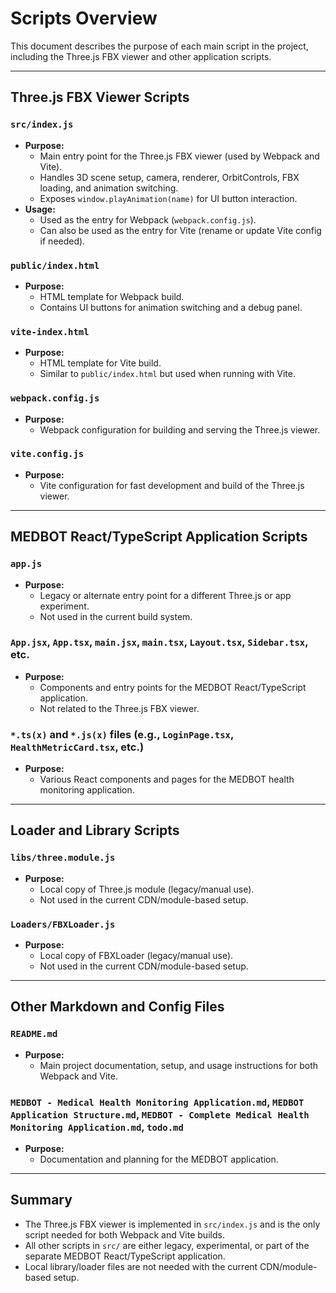 # Scripts Overview

This document describes the purpose of each main script in the project, including the Three.js FBX viewer and other application scripts.

---

## Three.js FBX Viewer Scripts

### `src/index.js`
- **Purpose:**
  - Main entry point for the Three.js FBX viewer (used by Webpack and Vite).
  - Handles 3D scene setup, camera, renderer, OrbitControls, FBX loading, and animation switching.
  - Exposes `window.playAnimation(name)` for UI button interaction.
- **Usage:**
  - Used as the entry for Webpack (`webpack.config.js`).
  - Can also be used as the entry for Vite (rename or update Vite config if needed).

### `public/index.html`
- **Purpose:**
  - HTML template for Webpack build.
  - Contains UI buttons for animation switching and a debug panel.

### `vite-index.html`
- **Purpose:**
  - HTML template for Vite build.
  - Similar to `public/index.html` but used when running with Vite.

### `webpack.config.js`
- **Purpose:**
  - Webpack configuration for building and serving the Three.js viewer.

### `vite.config.js`
- **Purpose:**
  - Vite configuration for fast development and build of the Three.js viewer.

---

## MEDBOT React/TypeScript Application Scripts

### `app.js`
- **Purpose:**
  - Legacy or alternate entry point for a different Three.js or app experiment.
  - Not used in the current build system.

### `App.jsx`, `App.tsx`, `main.jsx`, `main.tsx`, `Layout.tsx`, `Sidebar.tsx`, etc.
- **Purpose:**
  - Components and entry points for the MEDBOT React/TypeScript application.
  - Not related to the Three.js FBX viewer.

### `*.ts(x)` and `*.js(x)` files (e.g., `LoginPage.tsx`, `HealthMetricCard.tsx`, etc.)
- **Purpose:**
  - Various React components and pages for the MEDBOT health monitoring application.

---

##  Loader and Library Scripts

### `libs/three.module.js`
- **Purpose:**
  - Local copy of Three.js module (legacy/manual use).
  - Not used in the current CDN/module-based setup.

### `Loaders/FBXLoader.js`
- **Purpose:**
  - Local copy of FBXLoader (legacy/manual use).
  - Not used in the current CDN/module-based setup.

---

## Other Markdown and Config Files

### `README.md`
- **Purpose:**
  - Main project documentation, setup, and usage instructions for both Webpack and Vite.

### `MEDBOT - Medical Health Monitoring Application.md`, `MEDBOT Application Structure.md`, `MEDBOT - Complete Medical Health Monitoring Application.md`, `todo.md`
- **Purpose:**
  - Documentation and planning for the MEDBOT application.

---

## **Summary**
- The Three.js FBX viewer is implemented in `src/index.js` and is the only script needed for both Webpack and Vite builds.
- All other scripts in `src/` are either legacy, experimental, or part of the separate MEDBOT React/TypeScript application.
- Local library/loader files are not needed with the current CDN/module-based setup. 
